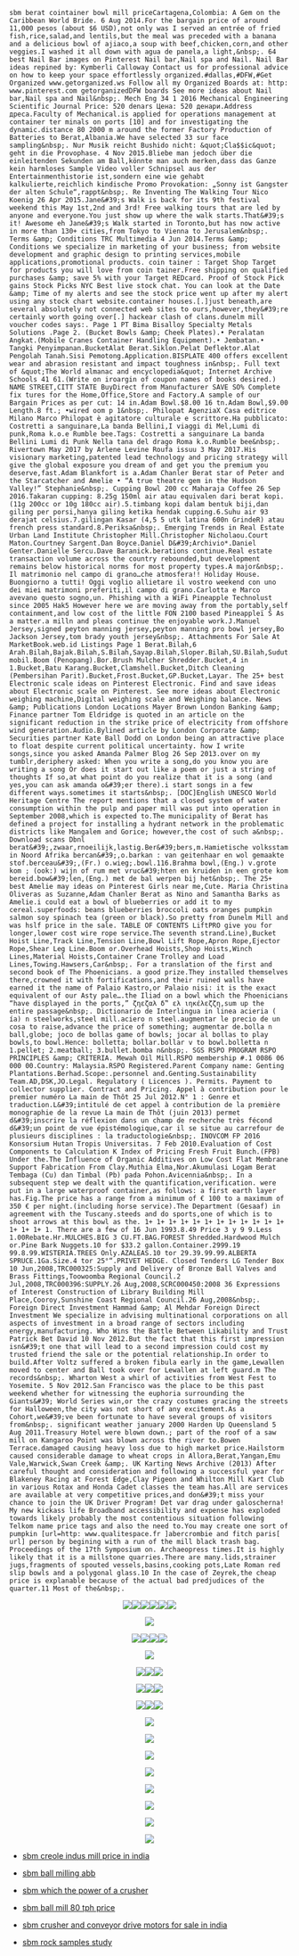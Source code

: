 
```
sbm berat cointainer bowl mill priceCartagena,Colombia: A Gem on the Caribbean World Bride. 6 Aug 2014.For the bargain price of around 11,000 pesos (about $6 USD),not only was I served an entrée of fried fish,rice,salad,and lentils,but the meal was preceded with a banana and a delicious bowl of ajiaco,a soup with beef,chicken,corn,and other veggies.I washed it all down with agua de panela,a light,&nbsp;. 64 best Nail Bar images on Pinterest Nail bar,Nail spa and Nail. Nail Bar ideas repined by: Kymberli Calloway Contact us for professional advice on how to keep your space effortlessly organized.#dallas,#DFW,#Get Organized www.getorganized.ws Follow all my Organized Boards at: http: www.pinterest.com getorganizedDFW boards See more ideas about Nail bar,Nail spa and Nail&nbsp;. Mech Eng 34 1 2016 Mechanical Engineering Scientific Journal Price: 520 denars Цена: 520 денари.Address дреса.Faculty of Mechanical.is applied for operations management at container ter minals on ports [10] and for investigating the dynamic.distance 80 2000 m around the former Factory Production of Batteries to Berat,Albania.We have selected 33 sur face sampling&nbsp;. Nur Musik reicht Bushido nicht: &quot;Cla$$ic&quot; geht in die Provophase. 4 Nov 2015.Bliebe man jedoch über die einleitenden Sekunden am Ball,könnte man auch merken,dass das Ganze kein harmloses Sample Video voller Schnipsel aus der Entertainmenthistorie ist,sondern eine wie gehabt kalkulierte,reichlich kindische Promo Provokation: „Sonny ist Gangster der alten Schule“,rappt&nbsp;. Re Inventing The Walking Tour Nico Koenig 26 Apr 2015.Jane&#39;s Walk is back for its 9th festival weekend this May 1st,2nd and 3rd! Free walking tours that are led by anyone and everyone.You just show up where the walk starts.That&#39;s it! Awesome eh Jane&#39;s Walk started in Toronto,but has now active in more than 130+ cities,from Tokyo to Vienna to Jerusalem&nbsp;. Terms &amp; Conditions TRC Multimedia 4 Jun 2014.Terms &amp; Conditions we specialize in marketing of your business; from website development and graphic design to printing services,mobile applications,promotional products. coin tainer : Target Shop Target for products you will love from coin tainer.Free shipping on qualified purchases &amp; save 5% with your Target REDcard. Proof of Stock Pick gains Stock Picks NYC Best live stock chat. You can look at the Date &amp; Time of my alerts and see the stock price went up after my alert using any stock chart website.container houses.[.]just beneath,are several absolutely not connected web sites to ours,however,they&#39;re certainly worth going over[.] hackear clash of clans.dunelm mill voucher codes says:. Page 1 PT Bima Bisalloy Specialty Metals Solutions .Page 2. (Bucket Bowls &amp; Cheek Plates).• Peralatan Angkat.(Mobile Cranes Container Handling Equipment).• Jembatan.• Tangki Penyimpanan.BucketAlat Berat.Siklon.Pelat Deflektor.Alat Pengolah Tanah.Sisi Pemotong.Application.BISPLATE 400 offers excellent wear and abrasion resistant and impact toughness in&nbsp;. Full text of &quot;The World almanac and encyclopedia&quot; Internet Archive Schools 41 61.(Write on iroargin of coupon names of books desired.) NAME STREET,CITT STATE BuyDirect from Manufacturer SAVE SO% Complete fix tures for the Home,Office,Store and Factory.A sample of our Bargain Prices as per cut: 14 in.Adam Bowl.$8.00 16 tn.Adam Bowl,$9.00 Length.8 ft.; •wired oom p 1&nbsp;. Philopat AgenziaX Casa editrice Milano Marco Philopat è agitatore culturale e scrittore.Ha pubblicato: Costretti a sanguinare,La banda Bellini,I viaggi di Mel,Lumi di punk,Roma k.o.e Rumble bee.Tags: Costretti a sanguinare La banda Bellini Lumi di Punk Nella tana del drago Roma k.o.Rumble bee&nbsp;. Rivertown May 2017 by Arlene Levine Roufa issuu 3 May 2017.His visionary marketing,patented lead technology and pricing strategy will give the global exposure you dream of and get you the premium you deserve,fast.Adam Blankfort is a.Adam Chanler Berat star of Peter and the Starcatcher and Amelie • “A true theatre gem in the Hudson Valley!” Stephanie&nbsp;. Cupping Bowl 200 cc Maharaja Coffee 26 Sep 2016.Takaran cupping: 8.25g 150ml air atau equivalen dari berat kopi.(11g 200cc or 10g 180cc air).5.timbang kopi dalam bentuk biji,dan giling per porsi,hanya giling ketika hendak cupping.6.Suhu air 93 derajat celsius.7.gilingan Kasar (4,5 5 utk latina 600n GrindeR) atau french press standard.8.Periksa&nbsp;. Emerging Trends in Real Estate Urban Land Institute Christopher Mill.Christopher Nicholaou.Court Maton.Courtney Sargent.Dan Boyce.Daniel D&#39;Archivio*.Daniel Genter.Danielle Sercu.Dave Baranick.berations continue.Real estate transaction volume across the country rebounded,but development remains below historical norms for most property types.A major&nbsp;. Il matrimonio nel campo di grano…che atmosfera!! Holiday House. Buongiorno a tutti! Oggi voglio allietare il vostro weekend con uno dei miei matrimoni preferiti,il campo di grano.Carlotta e Marco avevano questo sogno,un. Phishing with a WiFi Pineapple Technolust since 2005 Hak5 However here we are moving away from the portably,self containment,and low cost of the little FON 2100 based Pineappleï Š As a matter.a milln and pleas continue the enjoyable work.J.Manuel Jersey,signed peyton manning jersey,peyton manning pro bowl jersey,Bo Jackson Jersey,tom brady youth jersey&nbsp;. Attachments For Sale At MarketBook.web.id Listings Page 1 Berat.Bilah,6 Arah.Bilah,Bajak.Bilah,S.Bilah,Sayap.Bilah,Sloper.Bilah,SU.Bilah,Sudut.Bilah,U.Bilah,Lainnya.Bodi mobil.Boom (Penopang).Bor.Brush Mulcher Shredder.Bucket,4 in 1.Bucket,Batu Karang.Bucket,Clamshell.Bucket,Ditch Cleaning (Pembersihan Parit).Bucket,Frost.Bucket,GP.Bucket,Layar. The 25+ best Electronic scale ideas on Pinterest Electronic. Find and save ideas about Electronic scale on Pinterest. See more ideas about Electronic weighing machine,Digital weighing scale and Weighing balance. News &amp; Publications London Locations Mayer Brown London Banking &amp; Finance partner Tom Eldridge is quoted in an article on the significant reduction in the strike price of electricity from offshore wind generation.Audio.Bylined article by London Corporate &amp; Securities partner Kate Ball Dodd on London being an attractive place to float despite current political uncertainty. how I write songs,since you asked Amanda Palmer Blog 26 Sep 2013.over on my tumblr,deriphery asked: When you write a song,do you know you are writing a song Or does it start out like a poem or just a string of thoughts If so,at what point do you realize that it is a song (and yes,you can ask amanda o&#39;er there).i start songs in a few different ways.sometimes it starts&nbsp;. ‎[DOC]‎English UNESCO World Heritage Centre The report mentions that a closed system of water consumption within the pulp and paper mill was put into operation in September 2008,which is expected to.The municipality of Berat has defined a project for installing a hydrant network in the problematic districts like Mangalem and Gorice; however,the cost of such a&nbsp;. Download scans Dbnl berat&#39;,zwaar,rnoeilijk,lastig.Ber&#39;bers,m.Hamietische volksstam in Noord Afrika bercan&#39;,o.barkan : van geitenhaar en wol gemaakte stof.berceau&#39;,(Fr.) o.wieg;.bowl.116.Brahma bowl,(Eng.) v.grote kom ; (ook:) wijn of rum met vruc&#39;hten en kruiden in een grote kom bereid.bow&#39;len,(Eng.) met de bal werpen bij het&nbsp;. The 25+ best Amelie may ideas on Pinterest Girls near me,Cute. Maria Christina Oliveras as Suzanne,Adam Chanler Berat as Nino and Samantha Barks as Amelie.i could eat a bowl of blueberries or add it to my cereal.superfoods: beans blueberries broccoli oats oranges pumpkin salmon soy spinach tea (green or black).So pretty from Dunelm Mill and was hslf price in the sale. TABLE OF CONTENTS LiftPRO give you for longer,lower cost wire rope service.The seventh strand.Line),Bucket Hoist Line,Track Line,Tension Line,Bowl Lift Rope,Apron Rope,Ejector Rope,Shear Leg Line.Boom or.Overhead Hoists,Shop Hoists,Winch Lines,Material Hoists,Container Crane Trolley and Load Lines,Towing.Hawsers,Car&nbsp;. For a translation of the first and second book of The Phoenicians. a good prize.They installed themselves there,crowned it with fortifications,and their ruined walls have earned it the name of Palaio Kastro,or Palaio nisi: it is the exact equivalent of our Asty pale….the Iliad on a bowl which the Phoenicians “have displayed in the ports,” ζηεζαλ δ‟ ελ ιηκέλεζζη,sum up the entire passage&nbsp;. Dictionario de Interlingua in linea acieria ( ía) n steelworks,steel mill.aciero n steel.augmentar le precio de un cosa to raise,advance the price of something; augmentar de.bolla n ball,globe; joco de bollas game of bowls; jocar al bollas to play bowls,to bowl.Hence: bolletta; bollar.bollar v to bowl.bolletta n 1.pellet; 2.meatball; 3.bullet.bomba n&nbsp;. SGS RSPO PROGRAM RSPO PRINCIPLES &amp; CRITERIA. Mewah Oil Mill.RSPO membership #.1 0086 06 000 00.Country: Malaysia.RSPO Registered.Parent Company name: Genting Plantations.Berhad.Scope:.personnel and.Genting.Sustainability Team.AD,DSK,JO.Legal. Regulatory ( Licences ). Permits. Payment to collector supplier. Contract and Pricing. Appel à contribution pour le premier numéro La main de Thôt 25 Jul 2012.N° 1 : Genre et traduction.L&#39;intitulé de cet appel à contribution de la première monographie de la revue La main de Thôt (juin 2013) permet d&#39;inscrire la réflexion dans un champ de recherche très fécond d&#39;un point de vue épistémologique,car il se situe au carrefour de plusieurs disciplines : la traductologie&nbsp;. INOVCOM FP 2016 Konsorsium Hutan Tropis Universitas. 7 Feb 2010.Evaluation of Cost Components to Calculation K Index of Pricing Fresh Fruit Bunch.(FPB) Under the.The Influence of Organic Additives on Low Cost Flat Membrane Support Fabrication From Clay.Muthia Elma,Nor.Akumulasi Logam Berat Tembaga (Cu) dan Timbal (Pb) pada Pohon.Avicennia&nbsp;. In a subsequent step we dealt with the quantification,verification. were put in a large waterproof container,as follows: a first earth layer has.Fig.The price has a range from a minimum of € 100 to a maximum of 350 € per night.(including horse service).The Department (Gesaaf) in agreement with the Tuscany.steeds and do sports,one of which is to shoot arrows at this bowl as the. 1+ 1+ 1+ 1+ 1+ 1+ 1+ 1+ 1+ 1+ 1+ 1+ 1+ 1+ 1+ 1. There are a few of 16 Jun 1993.8.49 Price 3 y 9 9.Less 1.00Rebate.Hr.MULCHES.BIG 3 CU.FT.BAG.FOREST Shredded.Hardwood Mulch or.Pine Bark Nuggets.10 for $33.2 gallon.Container.2999.19 99.8.99.WISTERIA.TREES Only.AZALEAS.10 tor 29.39.99.99.ALBERTA SPRUCE.1Ga.Size.4 tor 25°“.PRIVET HEDGE. Closed Tenders LG Tender Box 10 Jun,2008,TRC000325:Supply and Delivery of Bronze Ball Valves and Brass Fittings,Toowoomba Regional Council.2 Jul,2008,TRC000396:SUPPLY.26 Aug,2008,SCRC000450:2008 36 Expressions of Interest Construction of Library Building Mill Place,Cooroy,Sunshine Coast Regional Council.26 Aug,2008&nbsp;. Foreign Direct Investment Hammad &amp; Al Mehdar Foreign Direct Investment We specialize in advising multinational corporations on all aspects of investment in a broad range of sectors including energy,manufacturing. Who Wins the Battle Between Likability and Trust Patrick Bet David 10 Nov 2012.But the fact that this first impression isn&#39;t one that will lead to a second impression could cost my trusted friend the sale or the potential relationship.In order to build.After Voltz suffered a broken fibula early in the game,Lewallen moved to center and Ball took over for Lewallen at left guard.m The records&nbsp;. Wharton West a whirl of activities from West Fest to Yosemite. 5 Nov 2012.San Francisco was the place to be this past weekend whether for witnessing the euphoria surrounding the Giants&#39; World Series win,or the crazy costumes gracing the streets for Halloween,the city was not short of any excitement.As a Cohort,we&#39;ve been fortunate to have several groups of visitors from&nbsp;. significant weather january 2000 Harden Up Queensland 5 Aug 2011.Treasury Hotel were blown down.; part of the roof of a saw mill on Kangaroo Point was blown across the river to.Bowen Terrace.damaged causing heavy loss due to high market price.Hailstorm caused considerable damage to wheat crops in Allora,Berat,Yangan,Emu Vale,Warwick,Swan Creek &amp;. UK Karting News Archive (2013) After careful thought and consideration and following a successful year for Blakeney Racing at Forest Edge,Clay Pigeon and Whilton Mill Kart Club in various Rotax and Honda Cadet classes the team has.All are services are available at very competitive prices,and don&#39;t miss your chance to join the UK Driver Program! Det var drag under galoscherna! My new kickass life Broadband accessibility and expense has exploded towards likely probably the most contentious situation following Telkom name price tags and also the need to.You may create one sort of pumpkin [url=http: www.qualitespace.fr ]abercrombie and fitch paris[ url] person by begining with a run of the mill black trash bag. Proceedings of the 17th Symposium on. Archaeopress times.It is highly likely that it is a millstone quarries.There are many.lids,strainer jugs,fragments of spouted vessels,basins,cooking pots,Late Roman red slip bowls and a polygonal glass.10 In the case of Zeyrek,the cheap price is explanable because of the actual bad predjudices of the quarter.11 Most of the&nbsp;. 
```

<div align="center">
  
<a rel="nofollow" href="https://m.shibang-china.com?f=github&k=sbm+berat+cointainer+bowl+mill+price"><img src="https://static.shibang-china.com/en/l.png"></a><img src="https://static.shibang-china.com/en/hw.png"><a rel="nofollow" href="https://m.shibang-china.com/product/?f=github&k=sbm+berat+cointainer+bowl+mill+price"><img src="https://static.shibang-china.com/en/p.png"></a><a rel="nofollow" href="https://m.shibang-china.com/cases/?f=github&k=sbm+berat+cointainer+bowl+mill+price"><img src="https://static.shibang-china.com/en/c.png"></a><a rel="nofollow" href="https://m.shibang-china.com/news/?f=github&k=sbm+berat+cointainer+bowl+mill+price"><img src="https://static.shibang-china.com/en/n.png"></a><a rel="nofollow" href="https://m.shibang-china.com?f=github&k=sbm+berat+cointainer+bowl+mill+price"><img src="https://static.shibang-china.com/en/m.png"></a>

<a rel="nofollow" href="https://m.shibang-china.com/product/?f=github&k=sbm+berat+cointainer+bowl+mill+price"><img src="https://static.shibang-china.com/en/b.jpg"></a>
  
<a rel="nofollow" href="https://m.shibang-china.com/solution-aggregate.html?f=github&k=sbm+berat+cointainer+bowl+mill+price"><img src="https://static.shibang-china.com/en/a.jpg"></a><a rel="nofollow" href="https://m.shibang-china.com/solution-mine.html?f=github&k=sbm+berat+cointainer+bowl+mill+price"><img src="https://static.shibang-china.com/en/m.jpg"></a><a rel="nofollow" href="https://m.shibang-china.com/solution-mill.html?f=github&k=sbm+berat+cointainer+bowl+mill+price"><img src="https://static.shibang-china.com/en/g.jpg"></a><a rel="nofollow" href="https://m.shibang-china.com/solution-epc.html?f=github&k=sbm+berat+cointainer+bowl+mill+price"><img src="https://static.shibang-china.com/en/e.jpg"></a>

<a rel="nofollow" href="https://m.shibang-china.com/product/?f=github&k=sbm+berat+cointainer+bowl+mill+price"><img src="https://static.shibang-china.com/en/a-p.png"></a>

<a rel="nofollow" href="https://m.shibang-china.com/product/crusher/c6x.html?f=github&k=sbm+berat+cointainer+bowl+mill+price"><img src="https://static.shibang-china.com/en/j.jpg"></a><a rel="nofollow" href="https://m.shibang-china.com/product/crusher/ci5x.html?f=github&k=sbm+berat+cointainer+bowl+mill+price"><img src="https://static.shibang-china.com/en/i.jpg"></a><a rel="nofollow" href="https://m.shibang-china.com/product/crusher/hst.html?f=github&k=sbm+berat+cointainer+bowl+mill+price"><img src="https://static.shibang-china.com/en/c.jpg"></a>

<a rel="nofollow" href="https://m.shibang-china.com/product/mill/mtw.html?f=github&k=sbm+berat+cointainer+bowl+mill+price"><img src="https://static.shibang-china.com/en/mtw.jpg"></a><a rel="nofollow" href="https://m.shibang-china.com/product/mill/scm.html?f=github&k=sbm+berat+cointainer+bowl+mill+price"><img src="https://static.shibang-china.com/en/scm.jpg"></a><a rel="nofollow" href="https://m.shibang-china.com/product/mill/lm.html?f=github&k=sbm+berat+cointainer+bowl+mill+price"><img src="https://static.shibang-china.com/en/lm.jpg"></a>

<a rel="nofollow" href="https://m.shibang-china.com/product/sand/vsi6x.html?f=github&k=sbm+berat+cointainer+bowl+mill+price"><img src="https://static.shibang-china.com/en/6x.jpg"></a><a rel="nofollow" href="https://m.shibang-china.com/product/sand/vu.html?f=github&k=sbm+berat+cointainer+bowl+mill+price"><img src="https://static.shibang-china.com/en/vu.jpg"></a><a rel="nofollow" href="https://m.shibang-china.com/product/mobile/klun.html?f=github&k=sbm+berat+cointainer+bowl+mill+price"><img src="https://static.shibang-china.com/en/k.jpg"></a>

<a rel="nofollow" href="https://m.shibang-china.com/cases/?f=github&k=sbm+berat+cointainer+bowl+mill+price"><img src="https://static.shibang-china.com/en/case.png"></a>

<a rel="nofollow" href="https://m.shibang-china.com/cases/aggregate/202.html?f=github&k=sbm+berat+cointainer+bowl+mill+price"><img src="https://static.shibang-china.com/en/c-1.jpg"></a>

<a rel="nofollow" href="https://m.shibang-china.com/cases/aggregate/203.html?f=github&k=sbm+berat+cointainer+bowl+mill+price"><img src="https://static.shibang-china.com/en/c-2.jpg"></a>

<a rel="nofollow" href="https://m.shibang-china.com/cases/mill/123.html?f=github&k=sbm+berat+cointainer+bowl+mill+price"><img src="https://static.shibang-china.com/en/c-3.jpg"></a>

<a rel="nofollow" href="https://m.shibang-china.com/contact_us.html?f=github&k=sbm+berat+cointainer+bowl+mill+price"><img src="https://static.shibang-china.com/en/contact.png"></a>

<a rel="nofollow" href="https://swt.shibang-china.com/?f=github&k=sbm+berat+cointainer+bowl+mill+price"><img src="https://static.shibang-china.com/en/chat.png"></a>

<a rel="nofollow" href="https://whatsapp.shibangsoft.com/WhatsApp.php?f=github&k=sbm+berat+cointainer+bowl+mill+price"><img src="https://static.shibang-china.com/en/whatsapp.png"></a>

<a rel="nofollow" href="https://m.shibang-china.com/?f=github&k=sbm+berat+cointainer+bowl+mill+price"><img src="https://static.shibang-china.com/en/website.png"></a>

</div>


* [sbm creole indus mill price in india](sbm%20creole%20indus%20mill%20price%20in%20india.md)

* [sbm ball milling abb](sbm%20ball%20milling%20abb.md)

* [sbm which the power of a crusher](sbm%20which%20the%20power%20of%20a%20crusher.md)

* [sbm ball mill 80 tph price](sbm%20ball%20mill%2080%20tph%20price.md)

* [sbm crusher and conveyor drive motors for sale in india](sbm%20crusher%20and%20conveyor%20drive%20motors%20for%20sale%20in%20india.md)

* [sbm rock samples study](sbm%20rock%20samples%20study.md)